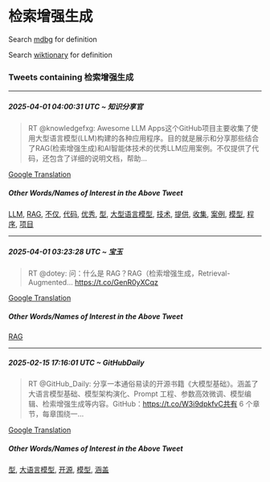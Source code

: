 # 检索增强生成

Search [mdbg](https://www.mdbg.net/chinese/dictionary?page=worddict&wdrst=0&wdqb=检索增强生成) for definition

Search [wiktionary](https://en.wiktionary.org/wiki/检索增强生成) for definition

### Tweets containing 检索增强生成

___
##### 2025-04-01 04:00:31 UTC ~ 知识分享官
> RT @knowledgefxg: Awesome LLM Apps这个GitHub项目主要收集了使用大型语言模型(LLM)构建的各种应用程序。目的就是展示和分享那些结合了RAG(检索增强生成)和AI智能体技术的优秀LLM应用案例。不仅提供了代码，还包含了详细的说明文档，帮助…

[Google Translation](https://translate.google.com/?hi=en&tab=TT&sl=zh-CN&tl=en&op=translate&text=RT+%40knowledgefxg%3A+Awesome+LLM+Apps%E8%BF%99%E4%B8%AAGitHub%E9%A1%B9%E7%9B%AE%E4%B8%BB%E8%A6%81%E6%94%B6%E9%9B%86%E4%BA%86%E4%BD%BF%E7%94%A8%E5%A4%A7%E5%9E%8B%E8%AF%AD%E8%A8%80%E6%A8%A1%E5%9E%8B%28LLM%29%E6%9E%84%E5%BB%BA%E7%9A%84%E5%90%84%E7%A7%8D%E5%BA%94%E7%94%A8%E7%A8%8B%E5%BA%8F%E3%80%82%E7%9B%AE%E7%9A%84%E5%B0%B1%E6%98%AF%E5%B1%95%E7%A4%BA%E5%92%8C%E5%88%86%E4%BA%AB%E9%82%A3%E4%BA%9B%E7%BB%93%E5%90%88%E4%BA%86RAG%28%E6%A3%80%E7%B4%A2%E5%A2%9E%E5%BC%BA%E7%94%9F%E6%88%90%29%E5%92%8CAI%E6%99%BA%E8%83%BD%E4%BD%93%E6%8A%80%E6%9C%AF%E7%9A%84%E4%BC%98%E7%A7%80LLM%E5%BA%94%E7%94%A8%E6%A1%88%E4%BE%8B%E3%80%82%E4%B8%8D%E4%BB%85%E6%8F%90%E4%BE%9B%E4%BA%86%E4%BB%A3%E7%A0%81%EF%BC%8C%E8%BF%98%E5%8C%85%E5%90%AB%E4%BA%86%E8%AF%A6%E7%BB%86%E7%9A%84%E8%AF%B4%E6%98%8E%E6%96%87%E6%A1%A3%EF%BC%8C%E5%B8%AE%E5%8A%A9%E2%80%A6)
##### Other Words/Names of Interest in the Above Tweet
[LLM](LLM.md), [RAG](RAG.md), [不仅](不仅.md), [代码](代码.md), [优秀](优秀.md), [型](型.md), [大型语言模型](大型语言模型.md), [技术](技术.md), [提供](提供.md), [收集](收集.md), [案例](案例.md), [模型](模型.md), [程序](程序.md), [项目](项目.md)
___
##### 2025-04-01 03:23:28 UTC ~ 宝玉
> RT @dotey: 问：什么是 RAG？RAG（检索增强生成，Retrieval-Augmented… https://t.co/GenR0yXCqz

[Google Translation](https://translate.google.com/?hi=en&tab=TT&sl=zh-CN&tl=en&op=translate&text=RT+%40dotey%3A+%E9%97%AE%EF%BC%9A%E4%BB%80%E4%B9%88%E6%98%AF+RAG%EF%BC%9FRAG%EF%BC%88%E6%A3%80%E7%B4%A2%E5%A2%9E%E5%BC%BA%E7%94%9F%E6%88%90%EF%BC%8CRetrieval-Augmented%E2%80%A6+https%3A%2F%2Ft.co%2FGenR0yXCqz)
##### Other Words/Names of Interest in the Above Tweet
[RAG](RAG.md)
___
##### 2025-02-15 17:16:01 UTC ~ GitHubDaily
> RT @GitHub_Daily: 分享一本通俗易读的开源书籍《大模型基础》。涵盖了大语言模型基础、模型架构演化、Prompt 工程、参数高效微调、模型编辑、检索增强生成等内容。GitHub：https://t.co/W3i9dpkfvC共有 6 个章节，每章围绕一…

[Google Translation](https://translate.google.com/?hi=en&tab=TT&sl=zh-CN&tl=en&op=translate&text=RT+%40GitHub_Daily%3A+%E5%88%86%E4%BA%AB%E4%B8%80%E6%9C%AC%E9%80%9A%E4%BF%97%E6%98%93%E8%AF%BB%E7%9A%84%E5%BC%80%E6%BA%90%E4%B9%A6%E7%B1%8D%E3%80%8A%E5%A4%A7%E6%A8%A1%E5%9E%8B%E5%9F%BA%E7%A1%80%E3%80%8B%E3%80%82%E6%B6%B5%E7%9B%96%E4%BA%86%E5%A4%A7%E8%AF%AD%E8%A8%80%E6%A8%A1%E5%9E%8B%E5%9F%BA%E7%A1%80%E3%80%81%E6%A8%A1%E5%9E%8B%E6%9E%B6%E6%9E%84%E6%BC%94%E5%8C%96%E3%80%81Prompt+%E5%B7%A5%E7%A8%8B%E3%80%81%E5%8F%82%E6%95%B0%E9%AB%98%E6%95%88%E5%BE%AE%E8%B0%83%E3%80%81%E6%A8%A1%E5%9E%8B%E7%BC%96%E8%BE%91%E3%80%81%E6%A3%80%E7%B4%A2%E5%A2%9E%E5%BC%BA%E7%94%9F%E6%88%90%E7%AD%89%E5%86%85%E5%AE%B9%E3%80%82GitHub%EF%BC%9Ahttps%3A%2F%2Ft.co%2FW3i9dpkfvC%E5%85%B1%E6%9C%89+6+%E4%B8%AA%E7%AB%A0%E8%8A%82%EF%BC%8C%E6%AF%8F%E7%AB%A0%E5%9B%B4%E7%BB%95%E4%B8%80%E2%80%A6)
##### Other Words/Names of Interest in the Above Tweet
[型](型.md), [大语言模型](大语言模型.md), [开源](开源.md), [模型](模型.md), [涵盖](涵盖.md)
